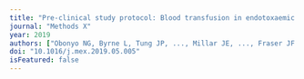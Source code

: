 ```yaml
---
title: "Pre-clinical study protocol: Blood transfusion in endotoxaemic shock."
journal: "Methods X"
year: 2019
authors: ["Obonyo NG, Byrne L, Tung JP, ..., Millar JE, ..., Fraser JF."]
doi: "10.1016/j.mex.2019.05.005"
isFeatured: false
---
```

